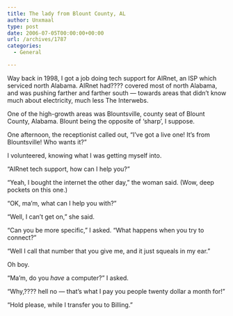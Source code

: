 ```yaml
---
title: The lady from Blount County, AL
author: Unxmaal
type: post
date: 2006-07-05T00:00:00+00:00
url: /archives/1787
categories:
  - General

---
```

Way back in 1998, I got a job doing tech support for AIRnet, an ISP which serviced north Alabama. AIRnet had???? covered most of north Alabama, and was pushing farther and farther south &#8212; towards areas that didn&#8217;t know much about electricity, much less The Interwebs. 

One of the high-growth areas was Blountsville, county seat of Blount County, Alabama. Blount being the opposite of &#8216;sharp&#8217;, I suppose. 

One afternoon, the receptionist called out, &#8220;I&#8217;ve got a live one! It&#8217;s from Blountsville! Who wants it?&#8221; 

I volunteered, knowing what I was getting myself into.

&#8220;AIRnet tech support, how can I help you?&#8221;

&#8220;Yeah, I bought the internet the other day,&#8221; the woman said. (Wow, deep pockets on this one.)

&#8220;OK, ma&#8217;m, what can I help you with?&#8221; 

&#8220;Well, I can&#8217;t get on,&#8221; she said. 

&#8220;Can you be more specific,&#8221; I asked. &#8220;What happens when you try to connect?&#8221;

&#8220;Well I call that number that you give me, and it just squeals in my ear.&#8221;

Oh boy.

&#8220;Ma&#8217;m, do you _have_ a computer?&#8221; I asked.

&#8220;Why,???? hell no &#8212; that&#8217;s what I pay you people twenty dollar a month for!&#8221;

&#8220;Hold please, while I transfer you to Billing.&#8221;